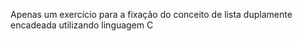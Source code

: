 Apenas um exercício para a fixação do conceito de lista duplamente encadeada utilizando linguagem C
